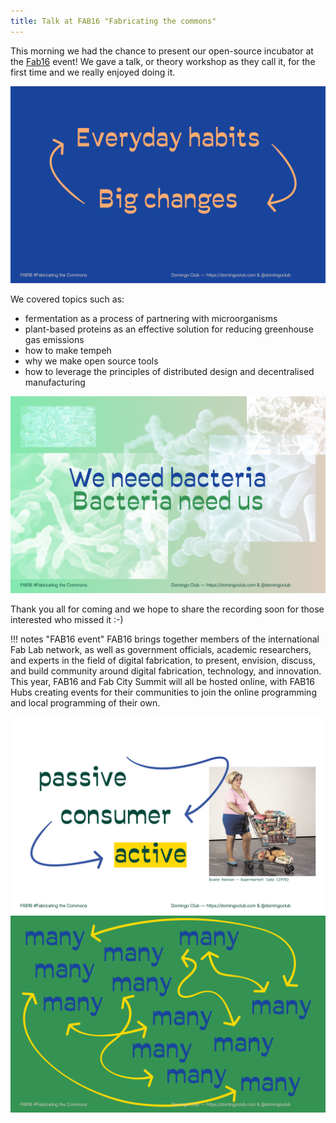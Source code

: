 ```yaml
---
title: Talk at FAB16 "Fabricating the commons"
---
```


This morning we had the chance to present our open-source incubator at the [Fab16](https://fab16.org/) event! We gave a talk, or theory workshop as they call it, for the first time and we really enjoyed doing it.

![](fab16-slides-02_4.png)

We covered topics such as:

- fermentation as a process of partnering with microorganisms
- plant-based proteins as an effective solution for reducing greenhouse gas emissions
- how to make tempeh
- why we make open source tools
- how to leverage the principles of distributed design and decentralised manufacturing

![](fab16-slides-02_1.png)

Thank you all for coming and we hope to share the recording soon for those interested who missed it :-)


!!! notes "FAB16 event"
        FAB16 brings together members of the international Fab Lab network, as well as government officials, academic researchers, and experts in the field of digital fabrication, to present, envision, discuss, and build community around digital fabrication, technology, and innovation. This year, FAB16 and Fab City Summit will all be hosted online, with FAB16 Hubs creating events for their communities to join the online programming and local programming of their own. 



![](fab16-slides-02_2.png)
![](fab16-slides-02_3.png)
